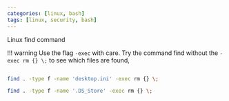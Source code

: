 ```yaml
---
categories: [linux, bash]
tags: [linux, security, bash]
---
```


Linux find command

!!! warning
    Use the flag `-exec` with care.
    Try the command find without the `-exec rm {} \;` to see which files are found,

```bash

find . -type f -name 'desktop.ini' -exec rm {} \;

find . -type f -name '.DS_Store' -exec rm {} \;

```
